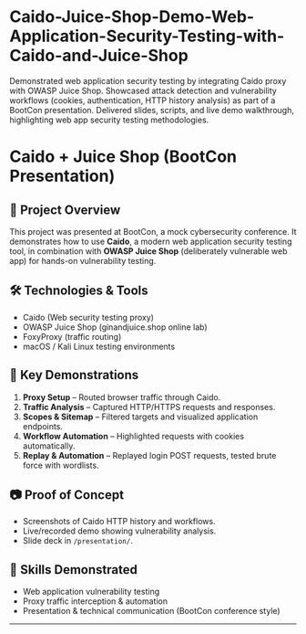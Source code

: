 # Caido-Juice-Shop-Demo-Web-Application-Security-Testing-with-Caido-and-Juice-Shop
Demonstrated web application security testing by integrating Caido proxy with OWASP Juice Shop. Showcased attack detection and vulnerability workflows (cookies, authentication, HTTP history analysis) as part of a BootCon presentation. Delivered slides, scripts, and live demo walkthrough, highlighting web app security testing methodologies.
# Caido + Juice Shop (BootCon Presentation)

## 📌 Project Overview
This project was presented at BootCon, a mock cybersecurity conference. It demonstrates how to use **Caido**, a modern web application security testing tool, in combination with **OWASP Juice Shop** (deliberately vulnerable web app) for hands-on vulnerability testing.

## 🛠️ Technologies & Tools
- Caido (Web security testing proxy)
- OWASP Juice Shop (ginandjuice.shop online lab)
- FoxyProxy (traffic routing)
- macOS / Kali Linux testing environments

## 🔑 Key Demonstrations
1. **Proxy Setup** – Routed browser traffic through Caido.  
2. **Traffic Analysis** – Captured HTTP/HTTPS requests and responses.  
3. **Scopes & Sitemap** – Filtered targets and visualized application endpoints.  
4. **Workflow Automation** – Highlighted requests with cookies automatically.  
5. **Replay & Automation** – Replayed login POST requests, tested brute force with wordlists.  

## 📷 Proof of Concept
- Screenshots of Caido HTTP history and workflows.  
- Live/recorded demo showing vulnerability analysis.  
- Slide deck in `/presentation/`.  

## 🎯 Skills Demonstrated
- Web application vulnerability testing  
- Proxy traffic interception & automation  
- Presentation & technical communication (BootCon conference style)  

---
